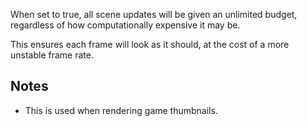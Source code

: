 When set to true, all scene updates will be given an unlimited budget, regardless of how computationally expensive it may be.  

This ensures each frame will look as it should, at the cost of a more unstable frame rate.

Notes
-----

*   This is used when rendering game thumbnails.